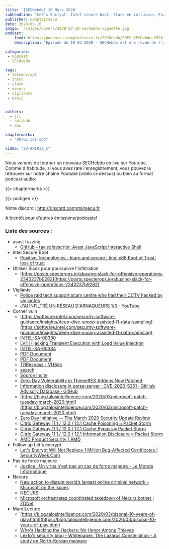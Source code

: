 ```yaml
---
title: '[SECHebdo] 10 Mars 2020'
subheadline: "Let's Encrypt, Intel secure boot, Slack en intrusion, Fuzzing Avast, Force mineure, Corner Vuln, Necurs, Hack Héro, etc."
publisher: comptoirsecu
date: 2020-03-10
image:  /images/covers/2020-03-10-sechebdo-vignette.jpg
podcast:
    feed: https://podcasts.comptoirsecu.fr/SECHebdo/CSEC.SECHebdo.2020-03-10.m4a
    description: "Épisode du 10 03 2020 - SECHebdo est une revue de l'actualité cybersécurité réalisée en live sur Youtube, généralement le mardi soir."

categories:
 - Podcast
 - SECHebdo

tags:
 - letsencrypt
 - intel
 - slack 
 - necurs 
 - vigilante 
 - droit


authors:
  - jil
  - swithak
  - das

chaptermarks:
  - "00:01:30|Todo"

video: "2V-eXIRIa_c"
---
```


Nous venons de tourner un nouveau SECHebdo en live sur Youtube. Comme d'habitude, si vous avez raté l'enregistrement, vous pouvez le retrouver sur notre chaîne Youtube (vidéo ci-dessus) ou bien au format podcast audio:

{{< chaptermarks >}}

{{< podigee >}}

Notre discord : <http://discord.comptoirsecu.fr>

A bientôt pour d'autres émissions/podcasts!

### Liste des sources :


*  avast fuzzing
	* [GitHub - taviso/avscript: Avast JavaScript Interactive Shell](https://github.com/taviso/avscript)
*  Intel Secure Boot
	* [Positive Technologies - learn and secure : Intel x86 Root of Trust: loss of trust](https://blog.ptsecurity.com/2020/03/intelx86-root-of-trust-loss-of-trust.html)
*  Utiliser Slack pour poursuivre l'infiltration
	* [https://posts.specterops.io/abusing-slack-for-offensive-operations-2343237b9282](https://posts.specterops.io/abusing-slack-for-offensive-operations-2343237b9282)
*  Vigilante
	* [Police raid tech support scam centre who had their CCTV hacked by vigilantes](https://www.grahamcluley.com/police-raid-tech-support-scam-centre/)
	* [J'AI INFILTRÉ UN RÉSEAU D'ARNAQUEURS 1/3 - YouTube](https://www.youtube.com/watch?v=gbYdQOde6EU&t=3s)
*  Corner vuln
	* [https://software.intel.com/security-software-guidance/insights/deep-dive-snoop-assisted-l1-data-sampling](https://software.intel.com/security-software-guidance/insights/deep-dive-snoop-assisted-l1-data-sampling)
	* [INTEL-SA-00330](https://www.intel.com/content/www/us/en/security-center/advisory/intel-sa-00330.html)
	* [LVI: Hijacking Transient Execution with Load Value Injection](https://lviattack.eu/)
	* [INTEL-SA-00334](https://www.intel.com/content/www/us/en/security-center/advisory/intel-sa-00334.html)
	* [PDF Document](https://mlq.me/download/takeaway.pdf)
	* [PDF Document](https://download.vusec.net/papers/trrespass_sp20.pdf)
	* [TRRespass - VUSec](https://www.vusec.net/projects/trrespass/)
	* [search](https://kb.cert.org/vuls/id/782301/)
	* [Source Incite](https://srcincite.io/advisories/src-2020-0011/)
	* [Zero-Day Vulnerability in ThemeREX Addons Now Patched](https://www.wordfence.com/blog/2020/03/zero-day-vulnerability-in-themerex-addons-now-patched/)
	* [Information disclosure in parse-server · CVE-2020-5251 · GitHub Advisory Database · GitHub](https://github.com/advisories/GHSA-h4mf-75hf-67w4)
	* [https://blog.talosintelligence.com/2020/03/microsoft-patch-tuesday-march-2020.html](https://blog.talosintelligence.com/2020/03/microsoft-patch-tuesday-march-2020.html)
	* [Zero Day Initiative — The March 2020 Security Update Review](https://www.zerodayinitiative.com/blog/2020/3/10/the-march-2020-security-update-review)
	* [Citrix Gateway 11.1 / 12.0 / 12.1 Cache Poisoning ≈ Packet Storm](https://packetstormsecurity.com/files/156660/Citrix-Gateway-11.1-12.0-12.1-Cache-Poisoning.html)
	* [Citrix Gateway 11.1 / 12.0 / 12.1 Cache Bypass ≈ Packet Storm](https://packetstormsecurity.com/files/156661)
	* [Citrix Gateway 11.1 / 12.0 / 12.1 Information Disclosure ≈ Packet Storm](https://packetstormsecurity.com/files/156656)
	* [AMD Product Security | AMD](https://www.amd.com/en/corporate/product-security)
*  Follow up Let's encrypt
	* [Let's Encrypt Will Not Replace 1 Million Bug-Affected Certificates | SecurityWeek.Com](https://www.securityweek.com/lets-encrypt-will-not-replace-1-million-bug-affected-certificates)
*  Pas de force majeure
	* [Justice : Un virus n'est pas un cas de force majeure - Le Monde Informatique](https://www.lemondeinformatique.fr/actualites/lire-justice-un-virus-n-est-pas-un-cas-de-force-majeure-78346.html)
*  Necurs
	* [New action to disrupt world’s largest online criminal network - Microsoft on the Issues](https://blogs.microsoft.com/on-the-issues/2020/03/10/necurs-botnet-cyber-crime-disrupt/)
	* [NECURS](https://www.noticeofpleadings.com/necurs/#)
	* [Microsoft orchestrates coordinated takedown of Necurs botnet | ZDNet](https://www.zdnet.com/article/microsoft-orchestrates-coordinated-takedown-of-necurs-botnet/)
*  MardiLecture
	* [https://blog.talosintelligence.com/2020/03/bisonal-10-years-of-play.html](https://blog.talosintelligence.com/2020/03/bisonal-10-years-of-play.html)
	* [Who's Hacking the Hackers: No Honor Among Thieves](https://www.cybereason.com/blog/whos-hacking-the-hackers-no-honor-among-thieves)
	* [Lexfo's security blog - Whitepaper: The Lazarus Constellation - A study on North-Korean malware](https://blog.lexfo.fr/Lexfo-WhitePaper-The_Lazarus_Constellation.html)
